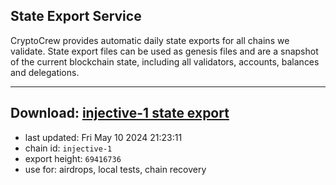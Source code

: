 ## State Export Service
CryptoCrew provides automatic daily state exports for all chains we validate. State export files can be used as genesis files and are a snapshot of the current blockchain state, including all validators, accounts, balances and delegations.

---
**Download: [injective-1 state export](https://dl-eu2.ccvalidators.com/SERVICE/injective/injective-1_export_69416736.json)**
---

- last updated: Fri May 10 2024 21:23:11
- chain id: `injective-1`
- export height: `69416736`
- use for: airdrops, local tests, chain recovery
